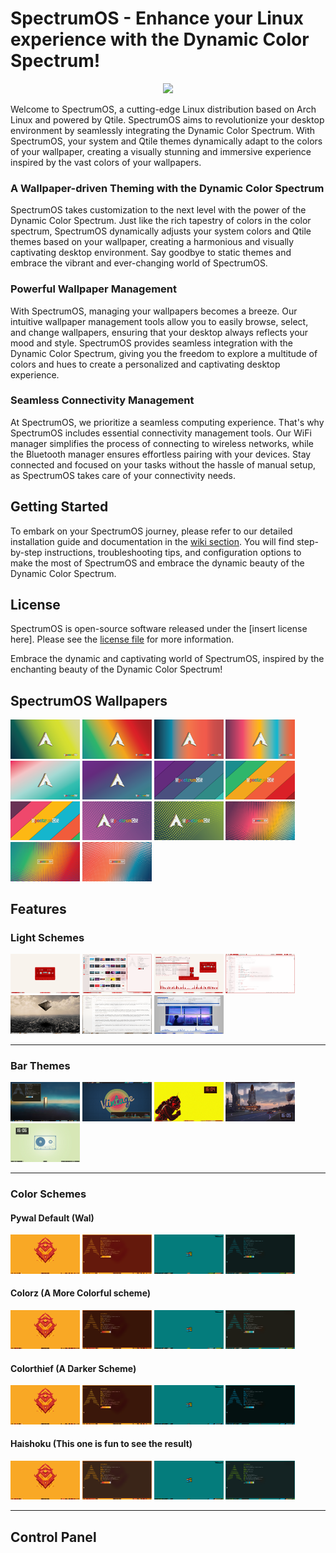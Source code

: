 # SpectrumOS - Enhance your Linux experience with the Dynamic Color Spectrum!

<p align="center">
  <img width="400" src="https://github.com/gibranlp/SpectrumOS/assets/2806964/11190860-1f39-4440-aedf-48812a0ffaf1">
</p>

Welcome to SpectrumOS, a cutting-edge Linux distribution based on Arch Linux and powered by Qtile. SpectrumOS aims to revolutionize your desktop environment by seamlessly integrating the Dynamic Color Spectrum. With SpectrumOS, your system and Qtile themes dynamically adapt to the colors of your wallpaper, creating a visually stunning and immersive experience inspired by the vast colors of your wallpapers.

### A Wallpaper-driven Theming with the Dynamic Color Spectrum

SpectrumOS takes customization to the next level with the power of the Dynamic Color Spectrum. Just like the rich tapestry of colors in the color spectrum, SpectrumOS dynamically adjusts your system colors and Qtile themes based on your wallpaper, creating a harmonious and visually captivating desktop environment. Say goodbye to static themes and embrace the vibrant and ever-changing world of SpectrumOS.

### Powerful Wallpaper Management

With SpectrumOS, managing your wallpapers becomes a breeze. Our intuitive wallpaper management tools allow you to easily browse, select, and change wallpapers, ensuring that your desktop always reflects your mood and style. SpectrumOS provides seamless integration with the Dynamic Color Spectrum, giving you the freedom to explore a multitude of colors and hues to create a personalized and captivating desktop experience.

### Seamless Connectivity Management

At SpectrumOS, we prioritize a seamless computing experience. That's why SpectrumOS includes essential connectivity management tools. Our WiFi manager simplifies the process of connecting to wireless networks, while the Bluetooth manager ensures effortless pairing with your devices. Stay connected and focused on your tasks without the hassle of manual setup, as SpectrumOS takes care of your connectivity needs.

## Getting Started

To embark on your SpectrumOS journey, please refer to our detailed installation guide and documentation in the [wiki section](#). You will find step-by-step instructions, troubleshooting tips, and configuration options to make the most of SpectrumOS and embrace the dynamic beauty of the Dynamic Color Spectrum.

<!--## Community and Support

SpectrumOS is backed by a vibrant and helpful community of users and developers. We encourage you to join our community forums, share your ideas, ask questions, and contribute to the project's growth. We believe in collaboration and value your feedback and contributions, as they help shape the ever-evolving SpectrumOS experience.

## Contributing

We appreciate any contribution to SpectrumOS, whether it's bug reports, feature requests, or pull requests. Please refer to our [contributing guidelines](#) for detailed information on how to contribute to the project and be a part of the colorful SpectrumOS community.
-->
## License

SpectrumOS is open-source software released under the [insert license here]. Please see the [license file](#) for more information.

Embrace the dynamic and captivating world of SpectrumOS, inspired by the enchanting beauty of the Dynamic Color Spectrum!

## SpectrumOS Wallpapers

<a href="https://github.com/gibranlp/SpectrumOS/blob/main/Wallpapers/Wall1.png"><img src="https://github.com/gibranlp/SpectrumOS/blob/main/Wallpapers/Wall1-sm.png" width="22%"></a> <a href="https://github.com/gibranlp/SpectrumOS/blob/main/Wallpapers/wall1-2.png"><img src="https://github.com/gibranlp/SpectrumOS/blob/main/Wallpapers/wall1-2-sm.png" width="22%"></a> <a href="https://github.com/gibranlp/SpectrumOS/blob/main/Wallpapers/wall1-3.png"><img src="https://github.com/gibranlp/SpectrumOS/blob/main/Wallpapers/wall1-3-sm.png" width="22%"></a> <a href="https://github.com/gibranlp/SpectrumOS/blob/main/Wallpapers/wall1-4.png"><img src="https://github.com/gibranlp/SpectrumOS/blob/main/Wallpapers/wall1-4-sm.png" width="22%"></a> <a href="https://github.com/gibranlp/SpectrumOS/blob/main/Wallpapers/wall1-5.png"><img src="https://github.com/gibranlp/SpectrumOS/blob/main/Wallpapers/wall1-5-sm.png" width="22%"></a> <a href="https://github.com/gibranlp/SpectrumOS/blob/main/Wallpapers/wall1-6.png"><img src="https://github.com/gibranlp/SpectrumOS/blob/main/Wallpapers/wall1-6-sm.png" width="22%"></a> <a href="https://github.com/gibranlp/SpectrumOS/blob/main/Wallpapers/wall2-1.png"><img src="https://github.com/gibranlp/SpectrumOS/blob/main/Wallpapers/wall2-1-sm.png" width="22%"></a> <a href="https://github.com/gibranlp/SpectrumOS/blob/main/Wallpapers/wall2-3.png"><img src="https://github.com/gibranlp/SpectrumOS/blob/main/Wallpapers/wall2-3-sm.png" width="22%"></a> <a href="https://github.com/gibranlp/SpectrumOS/blob/main/Wallpapers/wall2-4.png"><img src="https://github.com/gibranlp/SpectrumOS/blob/main/Wallpapers/wall2-4-sm.png" width="22%"></a> <a href="https://github.com/gibranlp/SpectrumOS/blob/main/Wallpapers/wall3-1.png"><img src="https://github.com/gibranlp/SpectrumOS/blob/main/Wallpapers/wall3-1-sm.png" width="22%"></a> <a href="https://github.com/gibranlp/SpectrumOS/blob/main/Wallpapers/wall3-2.png"><img src="https://github.com/gibranlp/SpectrumOS/blob/main/Wallpapers/wall3-2-sm.png" width="22%"></a> <a href="https://github.com/gibranlp/SpectrumOS/blob/main/Wallpapers/wall4-1.png"><img src="https://github.com/gibranlp/SpectrumOS/blob/main/Wallpapers/wall4-1-sm.png" width="22%"></a> <a href="https://github.com/gibranlp/SpectrumOS/blob/main/Wallpapers/wall4-2.png"><img src="https://github.com/gibranlp/SpectrumOS/blob/main/Wallpapers/wall4-2-sm.png" width="22%"></a> <a href="https://github.com/gibranlp/SpectrumOS/blob/main/Wallpapers/wall4-3.png"><img src="https://github.com/gibranlp/SpectrumOS/blob/main/Wallpapers/wall4-3-sm.png" width="22%"></a>

## Features

### Light Schemes
<a href="https://github.com/gibranlp/SpectrumOS/blob/main/screenshots/light_theme/light_theme.png"><img src="https://github.com/gibranlp/SpectrumOS/blob/main/screenshots/light_theme/light_theme-sm.png" width="22%"></a>
<a href="https://github.com/gibranlp/SpectrumOS/blob/main/screenshots/light_theme/light_theme2.png"><img src="https://github.com/gibranlp/SpectrumOS/blob/main/screenshots/light_theme/light_theme2-sm.png" width="22%"></a>
<a href="https://github.com/gibranlp/SpectrumOS/blob/main/screenshots/light_theme/light_theme3.png"><img src="https://github.com/gibranlp/SpectrumOS/blob/main/screenshots/light_theme/light_theme3-sm.png" width="22%"></a>
<a href="https://github.com/gibranlp/SpectrumOS/blob/main/screenshots/light_theme/light_theme4.png"><img src="https://github.com/gibranlp/SpectrumOS/blob/main/screenshots/light_theme/light_theme4-sm.png" width="22%"></a>
<a href="https://github.com/gibranlp/SpectrumOS/blob/main/screenshots/light_theme/light_theme5.png"><img src="https://github.com/gibranlp/SpectrumOS/blob/main/screenshots/light_theme/light_theme5-sm.png" width="22%"></a>
<a href="https://github.com/gibranlp/SpectrumOS/blob/main/screenshots/light_theme/light_theme6.png"><img src="https://github.com/gibranlp/SpectrumOS/blob/main/screenshots/light_theme/light_theme6-sm.png" width="22%"></a>
<a href="https://github.com/gibranlp/SpectrumOS/blob/main/screenshots/light_theme/light_theme7.png"><img src="https://github.com/gibranlp/SpectrumOS/blob/main/screenshots/light_theme/light_theme7-sm.png" width="22%"></a>

***

### Bar Themes

<a href="https://github.com/gibranlp/SpectrumOS/blob/main/screenshots/themes/themes1.png"><img src="https://github.com/gibranlp/SpectrumOS/blob/main/screenshots/themes/themes1-sm.png" width="22%"></a>
<a href="https://github.com/gibranlp/SpectrumOS/blob/main/screenshots/themes/themes2.png"><img src="https://github.com/gibranlp/SpectrumOS/blob/main/screenshots/themes/themes2-sm.png" width="22%"></a>
<a href="https://github.com/gibranlp/SpectrumOS/blob/main/screenshots/themes/themes3.png"><img src="https://github.com/gibranlp/SpectrumOS/blob/main/screenshots/themes/themes3-sm.png" width="22%"></a>
<a href="https://github.com/gibranlp/SpectrumOS/blob/main/screenshots/themes/themes4.png"><img src="https://github.com/gibranlp/SpectrumOS/blob/main/screenshots/themes/themes4-sm.png" width="22%"></a>
<a href="https://github.com/gibranlp/SpectrumOS/blob/main/screenshots/themes/themes5.png"><img src="https://github.com/gibranlp/SpectrumOS/blob/main/screenshots/themes/themes5-sm.png" width="22%"></a>

***

### Color Schemes

#### Pywal Default (Wal)

<a href="https://github.com/gibranlp/SpectrumOS/blob/main/screenshots/backends/wal1.png"><img src="https://github.com/gibranlp/SpectrumOS/blob/main/screenshots/backends/wal1-sm.png" width="22%"></a>
<a href="https://github.com/gibranlp/SpectrumOS/blob/main/screenshots/backends/wal2.png"><img src="https://github.com/gibranlp/SpectrumOS/blob/main/screenshots/backends/wal2-sm.png" width="22%"></a>
<a href="https://github.com/gibranlp/SpectrumOS/blob/main/screenshots/backends/wal3.png"><img src="https://github.com/gibranlp/SpectrumOS/blob/main/screenshots/backends/wal3-sm.png" width="22%"></a>
<a href="https://github.com/gibranlp/SpectrumOS/blob/main/screenshots/backends/wal4.png"><img src="https://github.com/gibranlp/SpectrumOS/blob/main/screenshots/backends/wal4-sm.png" width="22%"></a>

#### Colorz (A More Colorful scheme)

<a href="https://github.com/gibranlp/SpectrumOS/blob/main/screenshots/backends/colorz1.png"><img src="https://github.com/gibranlp/SpectrumOS/blob/main/screenshots/backends/colorz1-sm.png" width="22%"></a>
<a href="https://github.com/gibranlp/SpectrumOS/blob/main/screenshots/backends/colorz2.png"><img src="https://github.com/gibranlp/SpectrumOS/blob/main/screenshots/backends/colorz2-sm.png" width="22%"></a>
<a href="https://github.com/gibranlp/SpectrumOS/blob/main/screenshots/backends/colorz3.png"><img src="https://github.com/gibranlp/SpectrumOS/blob/main/screenshots/backends/colorz3-sm.png" width="22%"></a>
<a href="https://github.com/gibranlp/SpectrumOS/blob/main/screenshots/backends/colorz4.png"><img src="https://github.com/gibranlp/SpectrumOS/blob/main/screenshots/backends/colorz4-sm.png" width="22%"></a>

#### Colorthief (A Darker Scheme)

<a href="https://github.com/gibranlp/SpectrumOS/blob/main/screenshots/backends/colorthief1.png"><img src="https://github.com/gibranlp/SpectrumOS/blob/main/screenshots/backends/colorthief1-sm.png" width="22%"></a>
<a href="https://github.com/gibranlp/SpectrumOS/blob/main/screenshots/backends/colorthief2.png"><img src="https://github.com/gibranlp/SpectrumOS/blob/main/screenshots/backends/colorthief2-sm.png" width="22%"></a>
<a href="https://github.com/gibranlp/SpectrumOS/blob/main/screenshots/backends/colorthief3.png"><img src="https://github.com/gibranlp/SpectrumOS/blob/main/screenshots/backends/colorthief3-sm.png" width="22%"></a>
<a href="https://github.com/gibranlp/SpectrumOS/blob/main/screenshots/backends/colorthief4.png"><img src="https://github.com/gibranlp/SpectrumOS/blob/main/screenshots/backends/colorthief4-sm.png" width="22%"></a>

#### Haishoku (This one is fun to see the result)

<a href="https://github.com/gibranlp/SpectrumOS/blob/main/screenshots/backends/haishoku1.png"><img src="https://github.com/gibranlp/SpectrumOS/blob/main/screenshots/backends/haishoku1-sm.png" width="22%"></a>
<a href="https://github.com/gibranlp/SpectrumOS/blob/main/screenshots/backends/haishoku2.png"><img src="https://github.com/gibranlp/SpectrumOS/blob/main/screenshots/backends/haishoku2-sm.png" width="22%"></a>
<a href="https://github.com/gibranlp/SpectrumOS/blob/main/screenshots/backends/haishoku3.png"><img src="https://github.com/gibranlp/SpectrumOS/blob/main/screenshots/backends/haishoku3-sm.png" width="22%"></a>
<a href="https://github.com/gibranlp/SpectrumOS/blob/main/screenshots/backends/haishoku4.png"><img src="https://github.com/gibranlp/SpectrumOS/blob/main/screenshots/backends/haishoku4-sm.png" width="22%"></a>

***

## Control Panel

